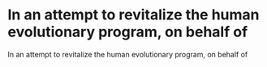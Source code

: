 # In an attempt to revitalize the human evolutionary program, on behalf of

In an attempt to revitalize the human evolutionary program, on behalf of